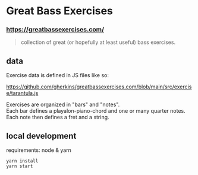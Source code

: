 
# Great Bass Exercises

### https://greatbassexercises.com/

> collection of great (or hopefully at least useful) bass exercises.

## data

Exercise data is defined in JS files like so:

https://github.com/gherkins/greatbassexercises.com/blob/main/src/exercise/tarantula.js

Exercises are organized in "bars" and "notes".   
Each bar defines a playalon-piano-chord and one or many quarter notes.  
Each note then defines a fret and a string.

## local development

requirements: node & yarn

    yarn install
    yarn start

